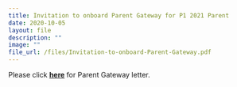 ```yaml
---
title: Invitation to onboard Parent Gateway for P1 2021 Parent
date: 2020-10-05
layout: file
description: ""
image: ""
file_url: /files/Invitation-to-onboard-Parent-Gateway.pdf
---
```


Please click **[here](/files/Invitation-to-onboard-Parent-Gateway.pdf)** for Parent Gateway letter.